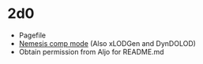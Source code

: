 # 2d0

* Pagefile
* [Nemesis comp mode](https://www.reddit.com/r/skyrimmods/comments/pgvwz9/psa_for_those_of_you_getting_nemesis_unlimited/) (Also xLODGen and DynDOLOD)
* Obtain permission from Aljo for README.md